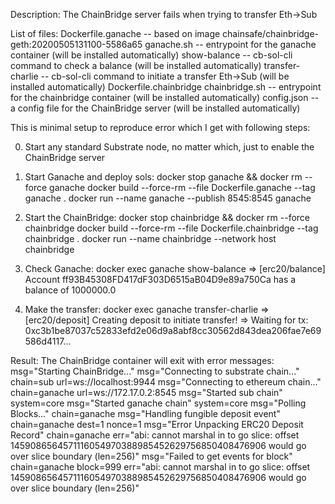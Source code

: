 Description: The ChainBridge server fails when trying to transfer Eth->Sub

List of files:
Dockerfile.ganache -- based on image chainsafe/chainbridge-geth:20200505131100-5586a65
ganache.sh         -- entrypoint for the ganache container (will be installed automatically)
show-balance       -- cb-sol-cli command to check a balance (will be installed automatically)
transfer-charlie   -- cb-sol-cli command to initiate a transfer Eth->Sub (will be installed automatically)
Dockerfile.chainbridge
chainbridge.sh     -- entrypoint for the chainbridge container (will be installed automatically)
config.json        -- a config file for the ChainBridge server (will be installed automatically)

This is minimal setup to reproduce error which I get with following steps:

0. Start any standard Substrate node, no matter which, just to enable
   the ChainBridge server

1. Start Ganache and deploy sols:
   docker stop ganache && docker rm --force ganache
   docker build --force-rm --file Dockerfile.ganache --tag ganache .
   docker run --name ganache --publish 8545:8545 ganache

2. Start the ChainBridge:
   docker stop chainbridge && docker rm --force chainbridge
   docker build --force-rm --file Dockerfile.chainbridge --tag chainbridge .
   docker run --name chainbridge --network host chainbridge

3. Check Ganache:
   docker exec ganache show-balance
   => [erc20/balance] Account ff93B45308FD417dF303D6515aB04D9e89a750Ca has a balance of 1000000.0

4. Make the transfer:
   docker exec ganache transfer-charlie
   => [erc20/deposit] Creating deposit to initiate transfer!
   => Waiting for tx: 0xc3b1be87037c52833efd2e06d9a8abf8cc30562d843dea206fae7e69586d4117...

Result: The ChainBridge container will exit with error messages:
msg="Starting ChainBridge..."
msg="Connecting to substrate chain..." chain=sub url=ws://localhost:9944
msg="Connecting to ethereum chain..." chain=ganache url=ws://172.17.0.2:8545
msg="Started sub chain" system=core
msg="Started ganache chain" system=core
msg="Polling Blocks..." chain=ganache
msg="Handling fungible deposit event" chain=ganache dest=1 nonce=1
msg="Error Unpacking ERC20 Deposit Record" chain=ganache err="abi: cannot marshal in to go slice: offset 1459086564571116054970388985452629756850408476906 would go over slice boundary (len=256)"
msg="Failed to get events for block" chain=ganache block=999 err="abi: cannot marshal in to go slice: offset 1459086564571116054970388985452629756850408476906 would go over slice boundary (len=256)"
